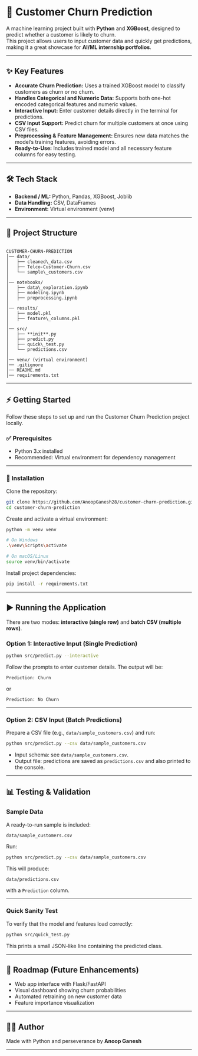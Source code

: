 # 🚀 Customer Churn Prediction

A machine learning project built with **Python** and **XGBoost**, designed to predict whether a customer is likely to churn.  
This project allows users to input customer data and quickly get predictions, making it a great showcase for **AI/ML internship portfolios**.

---

## ✨ Key Features

- **Accurate Churn Prediction:** Uses a trained XGBoost model to classify customers as churn or no churn.  
- **Handles Categorical and Numeric Data:** Supports both one-hot encoded categorical features and numeric values.  
- **Interactive Input:** Enter customer details directly in the terminal for predictions.  
- **CSV Input Support:** Predict churn for multiple customers at once using CSV files.  
- **Preprocessing & Feature Management:** Ensures new data matches the model’s training features, avoiding errors.  
- **Ready-to-Use:** Includes trained model and all necessary feature columns for easy testing.  

---

## 🛠️ Tech Stack

- **Backend / ML:** Python, Pandas, XGBoost, Joblib  
- **Data Handling:** CSV, DataFrames  
- **Environment:** Virtual environment (venv)  

---

## 📂 Project Structure

```

CUSTOMER-CHURN-PREDICTION
│── data/
│   ├── cleaned\_data.csv
│   ├── Telco-Customer-Churn.csv
│   └── sample\_customers.csv
│
│── notebooks/
│   ├── data\_exploration.ipynb
│   ├── modeling.ipynb
│   ├── preprocessing.ipynb
│
│── results/
│   ├── model.pkl
│   ├── feature\_columns.pkl
│
│── src/
│   ├── **init**.py
│   ├── predict.py
│   ├── quick\_test.py
│   └── predictions.csv
│
│── venv/ (virtual environment)
│── .gitignore
│── README.md
│── requirements.txt

````

---

## ⚡ Getting Started

Follow these steps to set up and run the Customer Churn Prediction project locally.

### ✅ Prerequisites

- Python 3.x installed  
- Recommended: Virtual environment for dependency management  

---

### 🔧 Installation

Clone the repository:

```bash
git clone https://github.com/AnoopGanesh28/customer-churn-prediction.git
cd customer-churn-prediction
````

Create and activate a virtual environment:

```bash
python -m venv venv

# On Windows
.\venv\Scripts\activate

# On macOS/Linux
source venv/bin/activate
```

Install project dependencies:

```bash
pip install -r requirements.txt
```

---

## ▶️ Running the Application

There are two modes: **interactive (single row)** and **batch CSV (multiple rows)**.

### Option 1: Interactive Input (Single Prediction)

```bash
python src/predict.py --interactive
```

Follow the prompts to enter customer details.
The output will be:

```
Prediction: Churn
```

or

```
Prediction: No Churn
```

---

### Option 2: CSV Input (Batch Predictions)

Prepare a CSV file (e.g., `data/sample_customers.csv`) and run:

```bash
python src/predict.py --csv data/sample_customers.csv
```

* Input schema: see `data/sample_customers.csv`.
* Output file: predictions are saved as `predictions.csv` and also printed to the console.

---

## 📊 Testing & Validation

### Sample Data

A ready-to-run sample is included:

```
data/sample_customers.csv
```

Run:

```bash
python src/predict.py --csv data/sample_customers.csv
```

This will produce:

```
data/predictions.csv
```

with a `Prediction` column.

---

### Quick Sanity Test

To verify that the model and features load correctly:

```bash
python src/quick_test.py
```

This prints a small JSON-like line containing the predicted class.

---

## 🌱 Roadmap (Future Enhancements)

* Web app interface with Flask/FastAPI
* Visual dashboard showing churn probabilities
* Automated retraining on new customer data
* Feature importance visualization

---

## 👨‍💻 Author

Made with Python and perseverance by **Anoop Ganesh**

---

```

